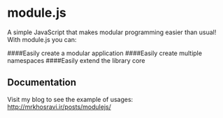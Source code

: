 module.js
=========

A simple JavaScript that makes modular programming easier than usual!
With module.js you can:

####Easily create a modular application
####Easily create multiple namespaces
####Easily extend the library core


## Documentation
Visit my blog to see the example of usages:
http://mrkhosravi.ir/posts/modulejs/